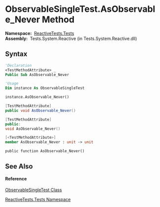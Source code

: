 # ObservableSingleTest.AsObservable\_Never Method

**Namespace:**  [ReactiveTests.Tests](ReactiveTests.Tests\ReactiveTests.Tests.md)  
**Assembly:**  Tests.System.Reactive (in Tests.System.Reactive.dll)

## Syntax

```vb
'Declaration
<TestMethodAttribute> _
Public Sub AsObservable_Never
```

```vb
'Usage
Dim instance As ObservableSingleTest

instance.AsObservable_Never()
```

```csharp
[TestMethodAttribute]
public void AsObservable_Never()
```

```c++
[TestMethodAttribute]
public:
void AsObservable_Never()
```

```fsharp
[<TestMethodAttribute>]
member AsObservable_Never : unit -> unit 
```

```jscript
public function AsObservable_Never()
```

## See Also

#### Reference

[ObservableSingleTest Class](ObservableSingleTest\ObservableSingleTest.md)

[ReactiveTests.Tests Namespace](ReactiveTests.Tests\ReactiveTests.Tests.md)
